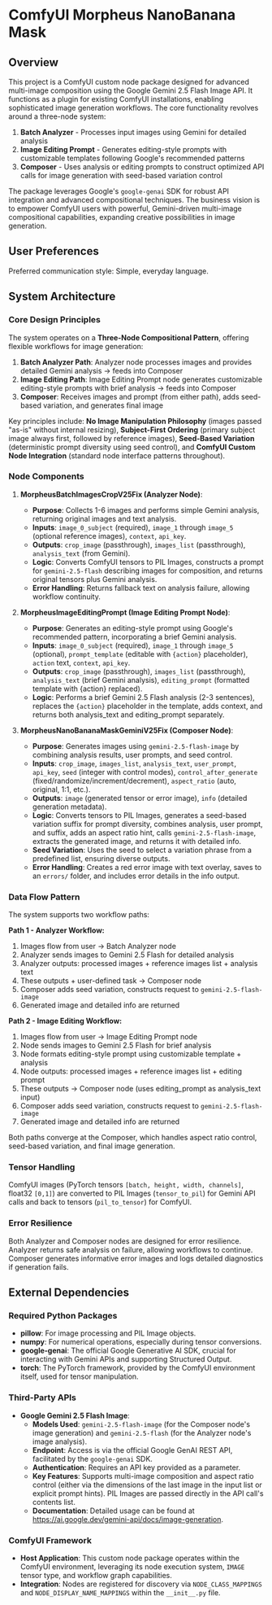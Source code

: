 # ComfyUI Morpheus NanoBanana Mask

## Overview

This project is a ComfyUI custom node package designed for advanced multi-image composition using the Google Gemini 2.5 Flash Image API. It functions as a plugin for existing ComfyUI installations, enabling sophisticated image generation workflows. The core functionality revolves around a three-node system:

1. **Batch Analyzer** - Processes input images using Gemini for detailed analysis
2. **Image Editing Prompt** - Generates editing-style prompts with customizable templates following Google's recommended patterns
3. **Composer** - Uses analysis or editing prompts to construct optimized API calls for image generation with seed-based variation control

The package leverages Google's `google-genai` SDK for robust API integration and advanced compositional techniques. The business vision is to empower ComfyUI users with powerful, Gemini-driven multi-image compositional capabilities, expanding creative possibilities in image generation.

## User Preferences

Preferred communication style: Simple, everyday language.

## System Architecture

### Core Design Principles

The system operates on a **Three-Node Compositional Pattern**, offering flexible workflows for image generation:

1. **Batch Analyzer Path**: Analyzer node processes images and provides detailed Gemini analysis → feeds into Composer
2. **Image Editing Path**: Image Editing Prompt node generates customizable editing-style prompts with brief analysis → feeds into Composer
3. **Composer**: Receives images and prompt (from either path), adds seed-based variation, and generates final image

Key principles include: **No Image Manipulation Philosophy** (images passed "as-is" without internal resizing), **Subject-First Ordering** (primary subject image always first, followed by reference images), **Seed-Based Variation** (deterministic prompt diversity using seed control), and **ComfyUI Custom Node Integration** (standard node interface patterns throughout).

### Node Components

1.  **MorpheusBatchImagesCropV25Fix (Analyzer Node)**:
    *   **Purpose**: Collects 1-6 images and performs simple Gemini analysis, returning original images and text analysis.
    *   **Inputs**: `image_0_subject` (required), `image_1` through `image_5` (optional reference images), `context`, `api_key`.
    *   **Outputs**: `crop_image` (passthrough), `images_list` (passthrough), `analysis_text` (from Gemini).
    *   **Logic**: Converts ComfyUI tensors to PIL Images, constructs a prompt for `gemini-2.5-flash` describing images for composition, and returns original tensors plus Gemini analysis.
    *   **Error Handling**: Returns fallback text on analysis failure, allowing workflow continuity.

2.  **MorpheusImageEditingPrompt (Image Editing Prompt Node)**:
    *   **Purpose**: Generates an editing-style prompt using Google's recommended pattern, incorporating a brief Gemini analysis.
    *   **Inputs**: `image_0_subject` (required), `image_1` through `image_5` (optional), `prompt_template` (editable with `{action}` placeholder), `action` text, `context`, `api_key`.
    *   **Outputs**: `crop_image` (passthrough), `images_list` (passthrough), `analysis_text` (brief Gemini analysis), `editing_prompt` (formatted template with {action} replaced).
    *   **Logic**: Performs a brief Gemini 2.5 Flash analysis (2-3 sentences), replaces the `{action}` placeholder in the template, adds context, and returns both analysis_text and editing_prompt separately.

3.  **MorpheusNanoBananaMaskGeminiV25Fix (Composer Node)**:
    *   **Purpose**: Generates images using `gemini-2.5-flash-image` by combining analysis results, user prompts, and seed control.
    *   **Inputs**: `crop_image`, `images_list`, `analysis_text`, `user_prompt`, `api_key`, `seed` (integer with control modes), `control_after_generate` (fixed/randomize/increment/decrement), `aspect_ratio` (auto, original, 1:1, etc.).
    *   **Outputs**: `image` (generated tensor or error image), `info` (detailed generation metadata).
    *   **Logic**: Converts tensors to PIL Images, generates a seed-based variation suffix for prompt diversity, combines analysis, user prompt, and suffix, adds an aspect ratio hint, calls `gemini-2.5-flash-image`, extracts the generated image, and returns it with detailed info.
    *   **Seed Variation**: Uses the seed to select a variation phrase from a predefined list, ensuring diverse outputs.
    *   **Error Handling**: Creates a red error image with text overlay, saves to an `errors/` folder, and includes error details in the info output.

### Data Flow Pattern

The system supports two workflow paths:

**Path 1 - Analyzer Workflow:**
1. Images flow from user → Batch Analyzer node
2. Analyzer sends images to Gemini 2.5 Flash for detailed analysis
3. Analyzer outputs: processed images + reference images list + analysis text
4. These outputs + user-defined task → Composer node
5. Composer adds seed variation, constructs request to `gemini-2.5-flash-image`
6. Generated image and detailed info are returned

**Path 2 - Image Editing Workflow:**
1. Images flow from user → Image Editing Prompt node
2. Node sends images to Gemini 2.5 Flash for brief analysis
3. Node formats editing-style prompt using customizable template + analysis
4. Node outputs: processed images + reference images list + editing prompt
5. These outputs → Composer node (uses editing_prompt as analysis_text input)
6. Composer adds seed variation, constructs request to `gemini-2.5-flash-image`
7. Generated image and detailed info are returned

Both paths converge at the Composer, which handles aspect ratio control, seed-based variation, and final image generation.

### Tensor Handling

ComfyUI images (PyTorch tensors `[batch, height, width, channels]`, float32 `[0,1]`) are converted to PIL Images (`tensor_to_pil`) for Gemini API calls and back to tensors (`pil_to_tensor`) for ComfyUI.

### Error Resilience

Both Analyzer and Composer nodes are designed for error resilience. Analyzer returns safe analysis on failure, allowing workflows to continue. Composer generates informative error images and logs detailed diagnostics if generation fails.

## External Dependencies

### Required Python Packages
-   **pillow**: For image processing and PIL Image objects.
-   **numpy**: For numerical operations, especially during tensor conversions.
-   **google-genai**: The official Google Generative AI SDK, crucial for interacting with Gemini APIs and supporting Structured Output.
-   **torch**: The PyTorch framework, provided by the ComfyUI environment itself, used for tensor manipulation.

### Third-Party APIs
-   **Google Gemini 2.5 Flash Image**:
    *   **Models Used**: `gemini-2.5-flash-image` (for the Composer node's image generation) and `gemini-2.5-flash` (for the Analyzer node's image analysis).
    *   **Endpoint**: Access is via the official Google GenAI REST API, facilitated by the `google-genai` SDK.
    *   **Authentication**: Requires an API key provided as a parameter.
    *   **Key Features**: Supports multi-image composition and aspect ratio control (either via the dimensions of the last image in the input list or explicit prompt hints). PIL Images are passed directly in the API call's contents list.
    *   **Documentation**: Detailed usage can be found at https://ai.google.dev/gemini-api/docs/image-generation.

### ComfyUI Framework
-   **Host Application**: This custom node package operates within the ComfyUI environment, leveraging its node execution system, `IMAGE` tensor type, and workflow graph capabilities.
-   **Integration**: Nodes are registered for discovery via `NODE_CLASS_MAPPINGS` and `NODE_DISPLAY_NAME_MAPPINGS` within the `__init__.py` file.
